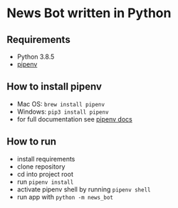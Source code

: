 # News Bot written in Python

## Requirements

- Python 3.8.5
- [pipenv](https://github.com/pypa/pipenv)

## How to install pipenv

- Mac OS: `brew install pipenv`
- Windows: `pip3 install pipenv`
- for full documentation see [pipenv docs](https://pipenv-fork.readthedocs.io/en/latest/)

## How to run

- install requirements
- clone repository
- cd into project root
- run `pipenv install`
- activate pipenv shell by running `pipenv shell`
- run app with `python -m news_bot`
